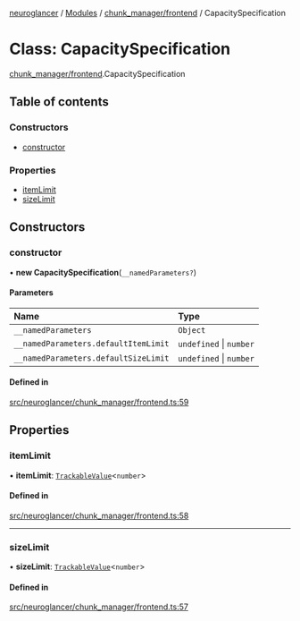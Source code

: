 [neuroglancer](../README.md) / [Modules](../modules.md) / [chunk\_manager/frontend](../modules/chunk_manager_frontend.md) / CapacitySpecification

# Class: CapacitySpecification

[chunk_manager/frontend](../modules/chunk_manager_frontend.md).CapacitySpecification

## Table of contents

### Constructors

- [constructor](chunk_manager_frontend.CapacitySpecification.md#constructor)

### Properties

- [itemLimit](chunk_manager_frontend.CapacitySpecification.md#itemlimit)
- [sizeLimit](chunk_manager_frontend.CapacitySpecification.md#sizelimit)

## Constructors

### constructor

• **new CapacitySpecification**(`__namedParameters?`)

#### Parameters

| Name | Type |
| :------ | :------ |
| `__namedParameters` | `Object` |
| `__namedParameters.defaultItemLimit` | `undefined` \| `number` |
| `__namedParameters.defaultSizeLimit` | `undefined` \| `number` |

#### Defined in

[src/neuroglancer/chunk_manager/frontend.ts:59](https://github.com/ActiveBrainAtlas2/neuroglancer/blob/1beb5d34/src/neuroglancer/chunk_manager/frontend.ts#L59)

## Properties

### itemLimit

• **itemLimit**: [`TrackableValue`](annotation_annotation_layer_state._internal_.TrackableValue.md)<`number`\>

#### Defined in

[src/neuroglancer/chunk_manager/frontend.ts:58](https://github.com/ActiveBrainAtlas2/neuroglancer/blob/1beb5d34/src/neuroglancer/chunk_manager/frontend.ts#L58)

___

### sizeLimit

• **sizeLimit**: [`TrackableValue`](annotation_annotation_layer_state._internal_.TrackableValue.md)<`number`\>

#### Defined in

[src/neuroglancer/chunk_manager/frontend.ts:57](https://github.com/ActiveBrainAtlas2/neuroglancer/blob/1beb5d34/src/neuroglancer/chunk_manager/frontend.ts#L57)
